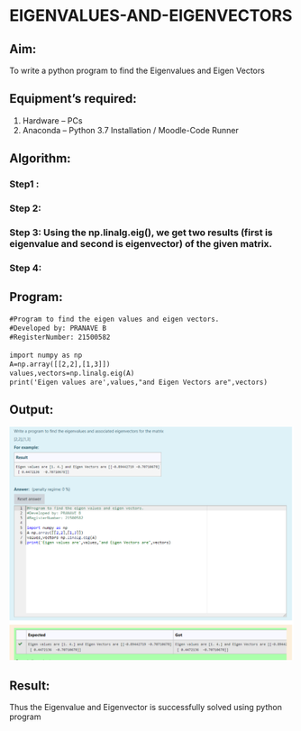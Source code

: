 # EIGENVALUES-AND-EIGENVECTORS
## Aim:
To write a python program to find the Eigenvalues and Eigen Vectors
## Equipment’s required:
1. 	Hardware – PCs
2. 	Anaconda – Python 3.7 Installation / Moodle-Code Runner
## Algorithm:
### Step1 : 
### Step 2: 
### Step 3: Using the np.linalg.eig(),  we get two results (first is eigenvalue and second is eigenvector) of the given matrix.
### Step 4: 

## Program:
```
#Program to find the eigen values and eigen vectors.
#Developed by: PRANAVE B
#RegisterNumber: 21500582

import numpy as np
A=np.array([[2,2],[1,3]])
values,vectors=np.linalg.eig(A)
print('Eigen values are',values,"and Eigen Vectors are",vectors)

```

## Output:
![github logo](eigen_vectors(1).png)
## Result:
Thus the Eigenvalue and Eigenvector is successfully solved using python program
